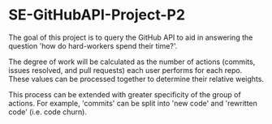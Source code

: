 # SE-GitHubAPI-Project-P2

The goal of this project is to query the GitHub API to aid in answering the question 'how do hard-workers spend their time?'.

The degree of work will be calculated as the number of actions (commits, issues resolved, and pull requests) each user performs for each repo.
These values can be processed together to determine their relative weights.

This process can be extended with greater specificity of the group of actions. For example, 'commits' can be split into 'new code' and 'rewritten code' (i.e. code churn).
